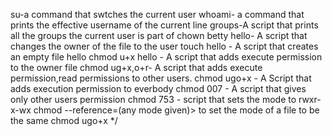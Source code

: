 su-a command that swtches the current user
whoami- a command that prints the effective username of the current line
groups-A script that prints all the groups the current user is part of
chown betty hello- A script that changes the owner of the file to the user
touch hello - A script that creates an empty file hello
chmod u+x hello - A script that adds execute permission to the owner file
chmod ug+x,o+r- A script that adds execute permission,read permissions to other users.
chmod ugo+x - A Script that adds execution permission to everbody
chmod 007 - A script that gives only other users permission
chmod 753 - script that sets the mode to rwxr-x-wx
chmod --reference=(any mode given)> to set the mode of a file to be the same
chmod ugo+x */
